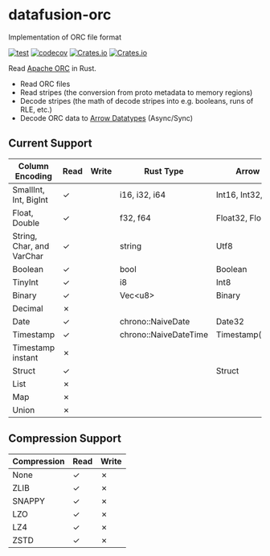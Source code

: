 # datafusion-orc
Implementation of ORC file format

[![test](https://github.com/datafusion-contrib/datafusion-orc/actions/workflows/ci.yml/badge.svg)](https://github.com/datafusion-contrib/datafusion-orc/actions/workflows/ci.yml)
[![codecov](https://codecov.io/gh/WenyXu/orc-rs/branch/main/graph/badge.svg?token=2CSHZX02XM)](https://codecov.io/gh/WenyXu/orc-rs)
[![Crates.io](https://img.shields.io/crates/v/orc-rust)](https://crates.io/crates/orc-rust)
[![Crates.io](https://img.shields.io/crates/d/orc-rust)](https://crates.io/crates/orc-rust)

Read [Apache ORC](https://orc.apache.org/) in Rust.

* Read ORC files
* Read stripes (the conversion from proto metadata to memory regions)
* Decode stripes (the math of decode stripes into e.g. booleans, runs of RLE, etc.)
* Decode ORC data to [Arrow Datatypes](https://docs.rs/arrow/latest/arrow/datatypes/enum.DataType.html) (Async/Sync)


## Current Support

| Column Encoding           | Read | Write | Rust Type             | Arrow  DataType         |
| ------------------------- | ---- | ----- | --------------------- | ----------------------- |
| SmallInt, Int, BigInt     | ✓    |       | i16, i32, i64         | Int16, Int32, Int64     |
| Float, Double             | ✓    |       | f32, f64              | Float32, Float64        |
| String, Char, and VarChar | ✓    |       | string                | Utf8                    |
| Boolean                   | ✓    |       | bool                  | Boolean                 |
| TinyInt                   | ✓    |       | i8                    | Int8                    |
| Binary                    | ✓    |       | Vec\<u8\>             | Binary                  |
| Decimal                   | ✗    |       |                       |                         |
| Date                      | ✓    |       | chrono::NaiveDate     | Date32                  |
| Timestamp                 | ✓    |       | chrono::NaiveDateTime | Timestamp(Nanosecond,_) |
| Timestamp instant         | ✗    |       |                       |                         |
| Struct                    | ✓    |       |                       | Struct                  |
| List                      | ✗    |       |                       |                         |
| Map                       | ✗    |       |                       |                         |
| Union                     | ✗    |       |                       |                         |


## Compression Support

| Compression | Read | Write |
| ----------- | ---- | ----- |
| None        | ✓    | ✗     |
| ZLIB        | ✓    | ✗     |
| SNAPPY      | ✓    | ✗     |
| LZO         | ✓    | ✗     |
| LZ4         | ✓    | ✗     |
| ZSTD        | ✓    | ✗     |




